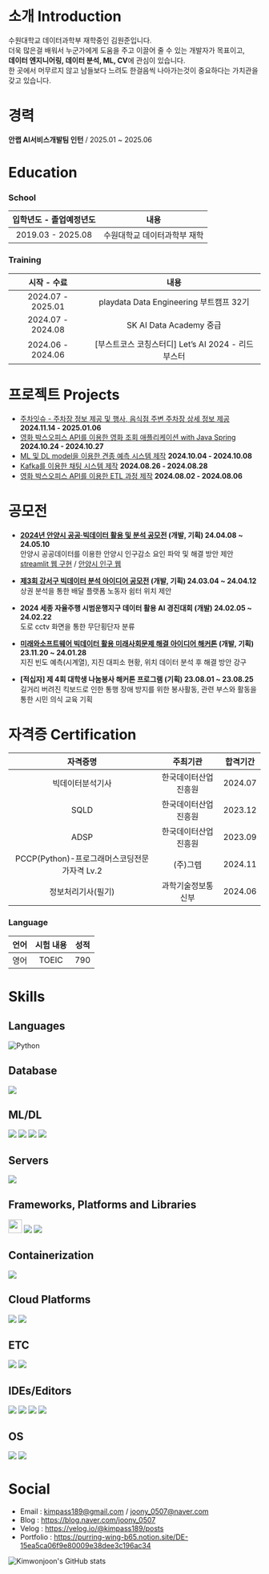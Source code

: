 # 소개 Introduction  
수원대학교 데이터과학부 재학중인 김원준입니다.  
더욱 많은걸 배워서 누군가에게 도움을 주고 이끌어 줄 수 있는 개발자가 목표이고,  
**데이터 엔지니어링, 데이터 분석, ML, CV**에 관심이 있습니다.  
한 곳에서 머무르지 않고 남들보다 느려도 한걸음씩 나아가는것이 중요하다는 가치관을 갖고 있습니다.

# 경력
**안랩 AI서비스개발팀 인턴** / 2025.01 ~ 2025.06

# Education
### School
| 입학년도 - 졸업예정년도 | 내용 |
| :--: | :--: |
| 2019.03 - 2025.08 | 수원대학교 데이터과학부 재학 |
### Training
| 시작 - 수료 | 내용 |
| :--: | :--: |
| 2024.07 - 2025.01 | playdata Data Engineering 부트캠프 32기 |
| 2024.07 - 2024.08 | SK AI Data Academy 중급 |
| 2024.06 - 2024.06 | [부스트코스 코칭스터디] Let’s AI 2024 - 리드부스터 |

# 프로젝트 Projects
- [주차잇슈 - 주차장 정보 제공 및 행사, 음식점 주변 주차장 상세 정보 제공](https://github.com/DE-32-5-Team5/parkingissue) **2024.11.14 - 2025.01.06**
- [영화 박스오피스 API를 이용한 영화 조회 애플리케이션 with Java Spring](https://github.com/DE32-4-team5/movis/tree/main) **2024.10.24 - 2024.10.27**
- [ML 및 DL model을 이용한 견종 예측 시스템 제작](https://github.com/pladata-encore/DE32-3rd_team4) **2024.10.04 - 2024.10.08**
- [Kafka를 이용한 채팅 시스템 제작](https://github.com/mammamia5/chat) **2024.08.26 - 2024.08.28**
- [영화 박스오피스 API를 이용한 ETL 과정 제작](https://github.com/7-TRG/Airflow_dags) **2024.08.02 - 2024.08.06**

# 공모전

* **[2024년 안양시 공공·빅데이터 활용 및 분석 공모전](https://github.com/Kimwonjoon/Capstone_swu) (개발, 기획) 24.04.08 ~ 24.05.10**  
  안양시 공공데이터를 이용한 안양시 인구감소 요인 파악 및 해결 방안 제안  
  [streamlit 웹 구현](https://github.com/Kimwonjoon/streamlit_practice) / [안양시 인구 웹](https://anyang.streamlit.app/)

* **[제3회 강서구 빅데이터 분석 아이디어 공모전](https://github.com/Kimwonjoon/Rider_shelter_location_recommendation) (개발, 기획) 24.03.04 ~ 24.04.12**  
  상권 분석을 통한 배달 플랫폼 노동자 쉼터 위치 제안  

* **2024 세종 자율주행 시범운행지구 데이터 활용 AI 경진대회 (개발) 24.02.05 ~ 24.02.22**  
  도로 cctv 화면을 통한 무단횡단자 분류

* **[미래와소프트웨어 빅데이터 활용 미래사회문제 해결 아이디어 해커톤](https://github.com/Kimwonjoon/korea_Earthquake_predict_prophet) (개발, 기획) 23.11.20 ~ 24.01.28**  
  지진 빈도 예측(시계열), 지진 대피소 현황, 위치 데이터 분석 후 해결 방안 강구  

* **[적십자] 제 4회 대학생 나눔봉사 해커톤 프로그램 (기획) 23.08.01 ~ 23.08.25**  
  길거리 버려진 킥보드로 인한 통행 장애 방지를 위한 봉사활동, 관련 부스와 활동을 통한 시민 의식 교육 기획

# 자격증 Certification 
| 자격증명 | 주최기관 | 합격기간 |
| :--: | :-------: | :--: |
| 빅데이터분석기사 | 한국데이터산업진흥원 | 2024.07 |
| SQLD | 한국데이터산업진흥원 | 2023.12 |
| ADSP | 한국데이터산업진흥원 | 2023.09 |
| PCCP(Python)-프로그래머스코딩전문가자격 Lv.2 | (주)그렙 | 2024.11 |
| 정보처리기사(필기) | 과학기술정보통신부 | 2024.06 |

### Language
| 언어 | 시험 내용 | 성적 |
| :--: | :-------: | :--: |
| 영어 | TOEIC | 790 |

# Skills

## Languages

![Python](https://img.shields.io/badge/python-3670A0?style=for-the-badge&logo=python&logoColor=ffdd54)

## Database
<img src="https://img.shields.io/badge/mysql-4479A1?style=for-the-badge&logo=mysql&logoColor=white">

## ML/DL
<img src="https://img.shields.io/badge/numpy-%23013243.svg?style=for-the-badge&logo=numpy&logoColor=white"> <img src="https://img.shields.io/badge/pandas-%23150458.svg?style=for-the-badge&logo=pandas&logoColor=white"> <img src="https://img.shields.io/badge/Matplotlib-%23ffffff.svg?style=for-the-badge&logo=Matplotlib&logoColor=black"> <img src="https://img.shields.io/badge/scikit--learn-%23F7931E.svg?style=for-the-badge&logo=scikit-learn&logoColor=white">

## **Servers** 
<img src="https://img.shields.io/badge/Apache%20Airflow-017CEE?style=for-the-badge&logo=Apache%20Airflow&logoColor=white"> 

## Frameworks, Platforms and Libraries
<img src="https://img.shields.io/badge/Apache%20Spark-FDEE21?style=flat-square&logo=apachespark&logoColor=black" height="27"> <img src="https://img.shields.io/badge/Apache%20Kafka-000?style=for-the-badge&logo=apachekafka"> <img src="https://img.shields.io/badge/FastAPI-005571?style=for-the-badge&logo=fastapi">

## **Containerization**
<img src="https://img.shields.io/badge/Docker-2496ED?style=for-the-badge&logo=docker&logoColor=white">

## **Cloud Platforms**
<img src="https://img.shields.io/badge/Amazon Web Service-232F3E?style=for-the-badge&logo=amazonwebservices&logoColor=white"> <img src="https://img.shields.io/badge/AmazonS3-569A31?style=for-the-badge&logo=amazons3&logoColor=white">

## ETC
<img src="https://img.shields.io/badge/github-181717?style=for-the-badge&logo=github&logoColor=white"> <img src="https://img.shields.io/badge/git-F05032?style=for-the-badge&logo=git&logoColor=white">

## IDEs/Editors
<img src="https://img.shields.io/badge/Visual%20Studio%20Code-0078d7.svg?style=for-the-badge&logo=visual-studio-code&logoColor=white"> <img src="https://img.shields.io/badge/jupyter-%23FA0F00.svg?style=for-the-badge&logo=jupyter&logoColor=white"> <img src="https://img.shields.io/badge/Google%20Colab-%23F9A825.svg?style=for-the-badge&logo=googlecolab&logoColor=white"> <img src="https://img.shields.io/badge/VIM-%2311AB00.svg?style=for-the-badge&logo=vim&logoColor=white">

## **OS**
<img src="https://img.shields.io/badge/linux-FCC624?style=for-the-badge&logo=linux&logoColor=black"> <img src="https://img.shields.io/badge/windows-0076A8?style=for-the-badge&logo=windows&logoColor=white">


# Social
* Email : <kimpass189@gmail.com> / <joony_0507@naver.com>
* Blog : https://blog.naver.com/joony_0507
* Velog : https://velog.io/@kimpass189/posts
* Portfolio : https://purring-wing-b65.notion.site/DE-15ea5ca06f9e80009e38dee3c196ac34

![Kimwonjoon's GitHub stats](https://github-readme-stats.vercel.app/api?username=Kimwonjoon&show_icons=true)
<!---
Kimwonjoon/Kimwonjoon is a ✨ special ✨ repository because its `README.md` (this file) appears on your GitHub profile.
You can click the Preview link to take a look at your changes.
--->

